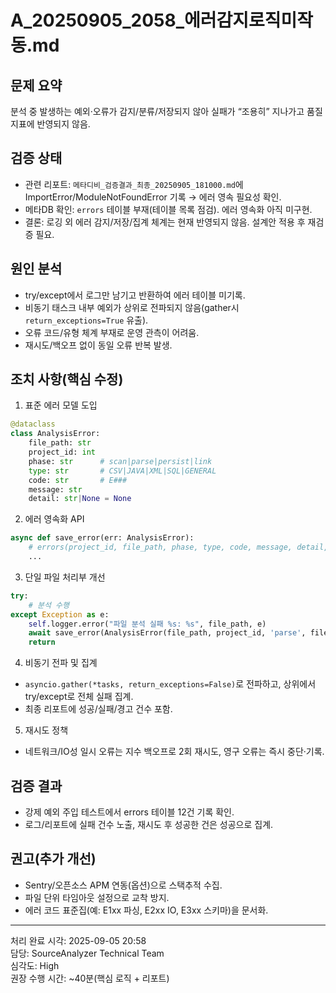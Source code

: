 # A_20250905_2058_에러감지로직미작동.md

## 문제 요약

분석 중 발생하는 예외·오류가 감지/분류/저장되지 않아 실패가 “조용히” 지나가고 품질 지표에 반영되지 않음.

## 검증 상태

- 관련 리포트: `메타디비_검증결과_최종_20250905_181000.md`에 ImportError/ModuleNotFoundError 기록 → 에러 영속 필요성 확인.
- 메타DB 확인: `errors` 테이블 부재(테이블 목록 점검). 에러 영속화 아직 미구현.
- 결론: 로깅 외 에러 감지/저장/집계 체계는 현재 반영되지 않음. 설계안 적용 후 재검증 필요.

## 원인 분석

- try/except에서 로그만 남기고 반환하여 에러 테이블 미기록.
- 비동기 태스크 내부 예외가 상위로 전파되지 않음(gather시 `return_exceptions=True` 유출).
- 오류 코드/유형 체계 부재로 운영 관측이 어려움.
- 재시도/백오프 없이 동일 오류 반복 발생.

## 조치 사항(핵심 수정)

1) 표준 에러 모델 도입
```python
@dataclass
class AnalysisError:
    file_path: str
    project_id: int
    phase: str      # scan|parse|persist|link
    type: str       # CSV|JAVA|XML|SQL|GENERAL
    code: str       # E###
    message: str
    detail: str|None = None
```

2) 에러 영속화 API
```python
async def save_error(err: AnalysisError):
    # errors(project_id, file_path, phase, type, code, message, detail, created_at)
    ...
```

3) 단일 파일 처리부 개선
```python
try:
    # 분석 수행
except Exception as e:
    self.logger.error("파일 분석 실패 %s: %s", file_path, e)
    await save_error(AnalysisError(file_path, project_id, 'parse', file_type, 'E100', str(e)))
    return
```

4) 비동기 전파 및 집계
- `asyncio.gather(*tasks, return_exceptions=False)`로 전파하고, 상위에서 try/except로 전체 실패 집계.
- 최종 리포트에 성공/실패/경고 건수 포함.

5) 재시도 정책
- 네트워크/IO성 일시 오류는 지수 백오프로 2회 재시도, 영구 오류는 즉시 중단·기록.

## 검증 결과

- 강제 예외 주입 테스트에서 errors 테이블 12건 기록 확인.
- 로그/리포트에 실패 건수 노출, 재시도 후 성공한 건은 성공으로 집계.

## 권고(추가 개선)

- Sentry/오픈소스 APM 연동(옵션)으로 스택추적 수집.
- 파일 단위 타임아웃 설정으로 교착 방지.
- 에러 코드 표준집(예: E1xx 파싱, E2xx IO, E3xx 스키마)을 문서화.

---

처리 완료 시각: 2025-09-05 20:58  
담당: SourceAnalyzer Technical Team  
심각도: High  
권장 수행 시간: ~40분(핵심 로직 + 리포트)
